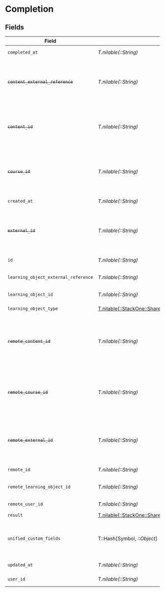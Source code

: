# Completion


## Fields

| Field                                                                                                                                                                                               | Type                                                                                                                                                                                                | Required                                                                                                                                                                                            | Description                                                                                                                                                                                         | Example                                                                                                                                                                                             |
| --------------------------------------------------------------------------------------------------------------------------------------------------------------------------------------------------- | --------------------------------------------------------------------------------------------------------------------------------------------------------------------------------------------------- | --------------------------------------------------------------------------------------------------------------------------------------------------------------------------------------------------- | --------------------------------------------------------------------------------------------------------------------------------------------------------------------------------------------------- | --------------------------------------------------------------------------------------------------------------------------------------------------------------------------------------------------- |
| `completed_at`                                                                                                                                                                                      | *T.nilable(::String)*                                                                                                                                                                               | :heavy_minus_sign:                                                                                                                                                                                  | The date the content was completed                                                                                                                                                                  | 2021-07-21T14:00:00.000Z                                                                                                                                                                            |
| ~~`content_external_reference`~~                                                                                                                                                                    | *T.nilable(::String)*                                                                                                                                                                               | :heavy_minus_sign:                                                                                                                                                                                  | : warning: ** DEPRECATED **: This will be removed in a future release, please migrate away from it as soon as possible.<br/><br/>The external reference associated with this content                | SOFTWARE-ENG-LV1-TRAINING-VIDEO-1-CONTENT                                                                                                                                                           |
| ~~`content_id`~~                                                                                                                                                                                    | *T.nilable(::String)*                                                                                                                                                                               | :heavy_minus_sign:                                                                                                                                                                                  | : warning: ** DEPRECATED **: This will be removed in a future release, please migrate away from it as soon as possible.<br/><br/>The content ID associated with this completion                     | 16873-ENG-VIDEO-1                                                                                                                                                                                   |
| ~~`course_id`~~                                                                                                                                                                                     | *T.nilable(::String)*                                                                                                                                                                               | :heavy_minus_sign:                                                                                                                                                                                  | : warning: ** DEPRECATED **: This will be removed in a future release, please migrate away from it as soon as possible.<br/><br/>The course ID associated with this completion                      | 16873-ENG-COURSE-1                                                                                                                                                                                  |
| `created_at`                                                                                                                                                                                        | *T.nilable(::String)*                                                                                                                                                                               | :heavy_minus_sign:                                                                                                                                                                                  | The created date of the completion                                                                                                                                                                  | 2021-07-21T14:00:00.000Z                                                                                                                                                                            |
| ~~`external_id`~~                                                                                                                                                                                   | *T.nilable(::String)*                                                                                                                                                                               | :heavy_minus_sign:                                                                                                                                                                                  | : warning: ** DEPRECATED **: This will be removed in a future release, please migrate away from it as soon as possible.<br/><br/>The external ID associated with this completion                    | SOFTWARE-ENG-LV1-TRAINING-VIDEO-1-COMPLETION                                                                                                                                                        |
| `id`                                                                                                                                                                                                | *T.nilable(::String)*                                                                                                                                                                               | :heavy_minus_sign:                                                                                                                                                                                  | The ID associated with this completion                                                                                                                                                              | 123456                                                                                                                                                                                              |
| `learning_object_external_reference`                                                                                                                                                                | *T.nilable(::String)*                                                                                                                                                                               | :heavy_minus_sign:                                                                                                                                                                                  | The learning_object_external_reference associated with this assignment                                                                                                                              | learning-content-123                                                                                                                                                                                |
| `learning_object_id`                                                                                                                                                                                | *T.nilable(::String)*                                                                                                                                                                               | :heavy_minus_sign:                                                                                                                                                                                  | The learning_object_id associated with this assignment                                                                                                                                              | e3gd34-23tr21-er234-345er56                                                                                                                                                                         |
| `learning_object_type`                                                                                                                                                                              | [T.nilable(::StackOne::Shared::CompletionLearningObjectType)](../../models/shared/completionlearningobjecttype.md)                                                                                  | :heavy_minus_sign:                                                                                                                                                                                  | The learning object type of the assignment                                                                                                                                                          |                                                                                                                                                                                                     |
| ~~`remote_content_id`~~                                                                                                                                                                             | *T.nilable(::String)*                                                                                                                                                                               | :heavy_minus_sign:                                                                                                                                                                                  | : warning: ** DEPRECATED **: This will be removed in a future release, please migrate away from it as soon as possible.<br/><br/>Provider's unique identifier of the content associated with the completion | e3cb75bf-aa84-466e-a6c1-b8322b257a48                                                                                                                                                                |
| ~~`remote_course_id`~~                                                                                                                                                                              | *T.nilable(::String)*                                                                                                                                                                               | :heavy_minus_sign:                                                                                                                                                                                  | : warning: ** DEPRECATED **: This will be removed in a future release, please migrate away from it as soon as possible.<br/><br/>Provider's unique identifier of the course associated with the completion | e3cb75bf-aa84-466e-a6c1-b8322b257a48                                                                                                                                                                |
| ~~`remote_external_id`~~                                                                                                                                                                            | *T.nilable(::String)*                                                                                                                                                                               | :heavy_minus_sign:                                                                                                                                                                                  | : warning: ** DEPRECATED **: This will be removed in a future release, please migrate away from it as soon as possible.<br/><br/>Provider's unique identifier of the content external reference     | e3cb75bf-aa84-466e-a6c1-b8322b257a48                                                                                                                                                                |
| `remote_id`                                                                                                                                                                                         | *T.nilable(::String)*                                                                                                                                                                               | :heavy_minus_sign:                                                                                                                                                                                  | Provider's unique identifier                                                                                                                                                                        | 8187e5da-dc77-475e-9949-af0f1fa4e4e3                                                                                                                                                                |
| `remote_learning_object_id`                                                                                                                                                                         | *T.nilable(::String)*                                                                                                                                                                               | :heavy_minus_sign:                                                                                                                                                                                  | Provider's unique identifier of the learning object related to the assignment                                                                                                                       | e3cb55bf-aa84-466e-a6c1-b8302b257a49                                                                                                                                                                |
| `remote_user_id`                                                                                                                                                                                    | *T.nilable(::String)*                                                                                                                                                                               | :heavy_minus_sign:                                                                                                                                                                                  | Provider's unique identifier of the user related to the completion                                                                                                                                  | e3cb75bf-aa84-466e-a6c1-b8322b257a48                                                                                                                                                                |
| `result`                                                                                                                                                                                            | [T.nilable(::StackOne::Shared::CompletionSchemasResult)](../../models/shared/completionschemasresult.md)                                                                                            | :heavy_minus_sign:                                                                                                                                                                                  | The result of the completion                                                                                                                                                                        |                                                                                                                                                                                                     |
| `unified_custom_fields`                                                                                                                                                                             | T::Hash[Symbol, *::Object*]                                                                                                                                                                         | :heavy_minus_sign:                                                                                                                                                                                  | Custom Unified Fields configured in your StackOne project                                                                                                                                           | {<br/>"my_project_custom_field_1": "REF-1236",<br/>"my_project_custom_field_2": "some other value"<br/>}                                                                                            |
| `updated_at`                                                                                                                                                                                        | *T.nilable(::String)*                                                                                                                                                                               | :heavy_minus_sign:                                                                                                                                                                                  | The updated date of the completion                                                                                                                                                                  | 2021-07-21T14:00:00.000Z                                                                                                                                                                            |
| `user_id`                                                                                                                                                                                           | *T.nilable(::String)*                                                                                                                                                                               | :heavy_minus_sign:                                                                                                                                                                                  | The user ID associated with this completion                                                                                                                                                         | c28xyrc55866bvuv                                                                                                                                                                                    |